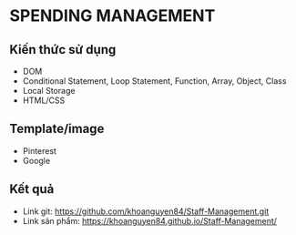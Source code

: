 # SPENDING MANAGEMENT

## Kiến thức sử dụng

- DOM
- Conditional Statement, Loop Statement, Function, Array, Object, Class
- Local Storage
- HTML/CSS

## Template/image

- Pinterest
- Google

## Kết quả

- Link git: https://github.com/khoanguyen84/Staff-Management.git
- Link sản phẩm: https://khoanguyen84.github.io/Staff-Management/
